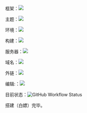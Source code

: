 框架：![ ](https://img.shields.io/badge/-mkdocs-green)

主题：![ ](https://img.shields.io/docker/v/squidfunk/mkdocs-material?label=Material)

环境：![ ](https://img.shields.io/badge/-CodeSpaces-yellowgreen)

构建：![ ](https://img.shields.io/badge/-GitHub%20Actions-blue)

服务器：![ ](https://img.shields.io/badge/-Vercel-blue)

域名：![ ](https://img.shields.io/badge/Freenom-free-red)

外链：![ ](https://img.shields.io/badge/-SMMS-yellowgreen)

编辑:：![ ](https://img.shields.io/badge/-VS%20Code-orange)

目前状态：![GitHub Workflow Status](https://img.shields.io/github/actions/workflow/status/dingeral/doc-note/ci.yml)

搭建（白嫖）完毕。
